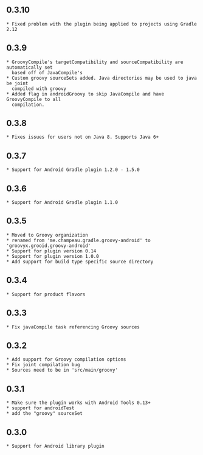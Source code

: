 0.3.10
------
    * Fixed problem with the plugin being applied to projects using Gradle 2.12
0.3.9
-----
    * GroovyCompile's targetCompatibility and sourceCompatibility are automatically set 
      based off of JavaCompile's
    * Custom groovy sourceSets added. Java directories may be used to java be joint 
      compiled with groovy 
    * Added flag in androidGroovy to skip JavaCompile and have GroovyCompile to all
      compilation.
0.3.8
-----
    * Fixes issues for users not on Java 8. Supports Java 6+
0.3.7
-----
    * Support for Android Gradle plugin 1.2.0 - 1.5.0
0.3.6
-----
    * Support for Android Gradle plugin 1.1.0
0.3.5
-----
    * Moved to Groovy organization
    * renamed from 'me.champeau.gradle.groovy-android' to 'groovyx.grooid.groovy-android'
    * Support for plugin version 0.14
    * Support for plugin version 1.0.0
    * Add support for build type specific source directory
0.3.4
-----
    * Support for product flavors
0.3.3
-----
    * Fix javaCompile task referencing Groovy sources
0.3.2
-----
    * Add support for Groovy compilation options
    * Fix joint compilation bug
    * Sources need to be in 'src/main/groovy'
0.3.1
-----
    * Make sure the plugin works with Android Tools 0.13+
    * support for androidTest
    * add the "groovy" sourceSet
0.3.0
-----
    * Support for Android library plugin
